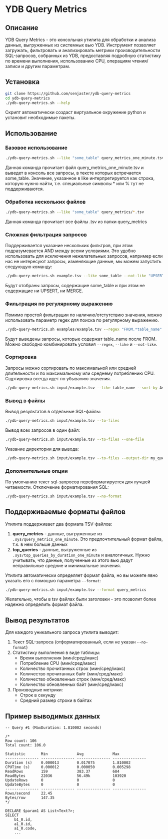 # YDB Query Metrics

## Описание

YDB Query Metrics - это консольная утилита для обработки и анализа данных, выгруженных из системных вью YDB. Инструмент позволяет загружать, фильтровать и анализировать метрики производительности SQL-запросов, собранных из YDB, предоставляя подробную статистику по времени выполнения, использованию CPU, операциям чтения/записи и другим параметрам.

## Установка

```bash
git clone https://github.com/senjaster/ydb-query-metrics
cd ydb-query-metrics
./ydb-query-metrics.sh --help
```

Скрипт автоматически создаст виртуальное окружение python и установит необходимые пакеты.

## Использование

### Базовое использование

```bash
./ydb-query-metrics.sh --like "some_table" query_metrics_one_minute.tsv
```
Данная команда прочитает файл query_metrics_one_minute.tsv и выведет в консоль все запросы, в тексте которых встречается some_table.
Значение, указанное в like интерпретируется как строка, которую нужно найти, т.е. специальные символы * или % тут не поддерживаются.

### Обработка нескольких файлов


```bash
./ydb-query-metrics.sh --like "some_table" query_metrics/*.tsv
```

Данная команда прочитает все файлы .tsv из папки query_metrics

### Сложная фильтрация запросов

Поддерживается указание нескольких фильтров, при этом подразумевается AND между всеми условиями. 
Это удобно использовать для исключения нежелательных запросов, например если нас не интересуют запросы, изменяющие данные, мы можем запустить следующую команду:
```bash
./ydb-query-metrics.sh example.tsv --like some_table --not-like "UPSERT" --not-like "MERGE"
```
Будут отобраны запросы, содержащие some_table и при этом не содержащие ни UPSERT, ни MERGE.

### Фильтрация по регулярному выражению

Помимо простой фильтрации по наличию/отстутствию значения, можно использовать параметр regex для поиска по регулярному выражению.

```bash
./ydb-query-metrics.sh examples/example.tsv --regex "FROM.*table_name"
```

Будут выведены запросы, которые содержат table_name после FROM. Можно свободно комбинировать условия `--regex`, `--like` и `--not-like`.

### Сортировка

Запросы можно сортировать по максимальной или средней длительности и по максимальному или среднему потреблению CPU. Сщртировка всегда идет по убыванию значения.

```bash
./ydb-query-metrics.sh input/example.tsv --like table_name --sort-by AvgCPUTime
```

### Вывод в файлы

Вывод результатов в отдельные SQL-файлы:
```bash
./ydb-query-metrics.sh input/example.tsv --to-files
```

Вывод всех запросов в один файл:
```bash
./ydb-query-metrics.sh input/example.tsv --to-files --one-file
```

Указание директории для вывода:
```bash
./ydb-query-metrics.sh input/example.tsv --to-files --output-dir my_queries
```

### Дополнительные опции

По умолчанию текст sql-запросов переформатируется для лучшей читаемости.
Отключение форматирования SQL:
```bash
./ydb-query-metrics.sh input/example.tsv --no-format
```

## Поддерживаемые форматы файлов

Утилита поддерживает два формата TSV-файлов:

1. **query_metrics** - данные, выгруженные из `.sys/query_metrics_one_minute`. Это предпочтительный формат файла, т.к. в нем больше данных
2. **top_queries** - данные, выгруженные из `.sys/top_queries_by_duration_one_minute` и аналогичных. Нужно учитывать, что данные, полученные из этого вью дадут неправильные средние и минимальные значения.

Утилита автоматически определяет формат файла, но вы можете явно указать его с помощью параметра `--format`:

```bash
./ydb-query-metrics.sh input/example.tsv --format query_metrics
```

Желательно, чтобы в tsv файлах были заголовки - это позволит более надежно определить формат файла.


## Вывод результатов

Для каждого уникального запроса утилита выводит:

1. Текст SQL-запроса (отформатированный, если не указан `--no-format`)
2. Статистику выполнения в виде таблицы:
   - Время выполнения (мин/сред/макс)
   - Потребление CPU (мин/сред/макс)
   - Количество прочитанных строк (мин/сред/макс)
   - Количество прочитанных байт (мин/сред/макс)
   - Количество обновленных строк (мин/сред/макс)
   - Количество обновленных байт (мин/сред/макс)
3. Производные метрики:
   - Строк в секунду
   - Средний размер строки в байтах

## Пример выводимых данных

```
-- Query #1 (MaxDuration: 1.810002 seconds)

/*
Row count: 106
Total count: 106.0

Statistic       Min             Avg             Max            
--------------- --------------- --------------- ---------------
Duration (s)    0.000013        0.017075        1.810002       
CPUTime (s)     0.000012        0.000050        0.005298       
ReadRows        159             383.37          684            
ReadBytes       22036           56.49k          103920         
UpdateRows      0               0               0              
UpdateBytes     0               0               0              
--------------- --------------- --------------- ---------------
Rows/second     22.45                           
Bytes/row       147.35                          
*/

DECLARE $param1 AS List<Text?>;
SELECT
    b1_0.id,
    a1_0.id,
    a1_0.code,
    ...
```